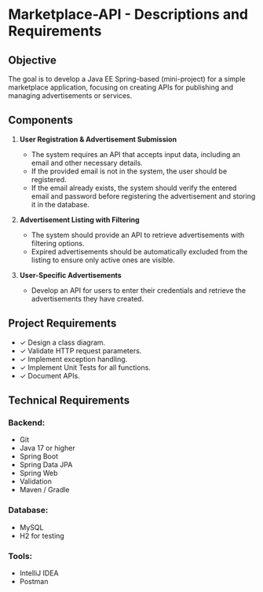# Marketplace-API - Descriptions and Requirements

## Objective
The goal is to develop a Java EE Spring-based (mini-project) for a simple marketplace application, focusing on creating APIs for publishing and managing advertisements or services.

## Components
1. **User Registration & Advertisement Submission**
   - The system requires an API that accepts input data, including an email and other necessary details.
   - If the provided email is not in the system, the user should be registered.
   - If the email already exists, the system should verify the entered email and password before registering the advertisement and storing it in the database.

2. **Advertisement Listing with Filtering**
   - The system should provide an API to retrieve advertisements with filtering options.
   - Expired advertisements should be automatically excluded from the listing to ensure only active ones are visible.

3. **User-Specific Advertisements**
   - Develop an API for users to enter their credentials and retrieve the advertisements they have created.

## Project Requirements
- ✓ Design a class diagram.
- ✓ Validate HTTP request parameters.
- ✓ Implement exception handling.
- ✓ Implement Unit Tests for all functions.
- ✓ Document APIs.

## Technical Requirements
### Backend:
- Git
- Java 17 or higher
- Spring Boot
- Spring Data JPA
- Spring Web
- Validation
- Maven / Gradle

### Database:
- MySQL
- H2 for testing

### Tools:
- IntelliJ IDEA
- Postman
